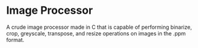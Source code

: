 # Image Processor
A crude image processor made in C that is capable of performing binarize, crop, greyscale, transpose, and resize operations on images in the .ppm format.
